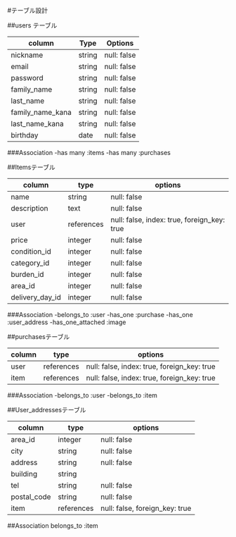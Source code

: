 #テーブル設計

##users テーブル

| column           | Type   | Options     |
| ---------------- | ------ | ----------- |
| nickname         | string | null: false |
| email            | string | null: false |
| password         | string | null: false |
| family_name      | string | null: false |
| last_name        | string | null: false |
| family_name_kana | string | null: false |
| last_name_kana   | string | null: false |
| birthday         | date   | null: false |

###Association
-has many :items
-has many :purchases

##Itemsテーブル

| column           | type       | options                                     |
| ---------------- | ---------- | ------------------------------------------- |
| name             | string     | null: false                                 |
| description      | text       | null: false                                 |
| user             | references | null: false, index: true, foreign_key: true |
| price            | integer    | null: false                                 |
| condition_id     | integer    | null: false                                 |
| category_id      | integer    | null: false                                 |
| burden_id        | integer    | null: false                                 |
| area_id          | integer    | null: false                                 |
| delivery_day_id  | integer    | null: false                                 |

###Association
-belongs_to :user
-has_one :purchase
-has_one :user_address
-has_one_attached :image

##purchasesテーブル

| column          | type       | options                                     |
| --------------- | ---------- | ------------------------------------------- |
| user            | references | null: false, index: true, foreign_key: true |
| item            | references | null: false, index: true, foreign_key: true |

###Association
-belongs_to :user
-belongs_to :item

##User_addressesテーブル

| column        | type       | options                        |
| ------------- | ---------- | ------------------------------ |
| area_id       | integer    | null: false                    |
| city          | string     | null: false                    |
| address       | string     | null: false                    |
| building      | string     |                                |
| tel           | string     | null: false                    |
| postal_code   | string     | null: false                    |
| item          | references | null: false, foreign_key: true |

##Association
belongs_to :item